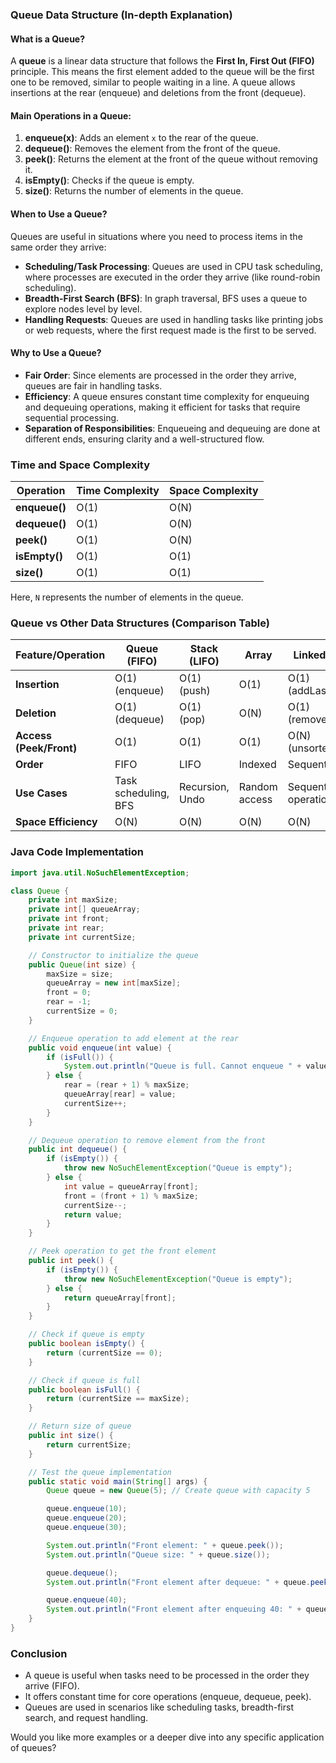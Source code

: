 ### Queue Data Structure (In-depth Explanation)

#### What is a Queue?
A **queue** is a linear data structure that follows the **First In, First Out (FIFO)** principle. This means the first element added to the queue will be the first one to be removed, similar to people waiting in a line. A queue allows insertions at the rear (enqueue) and deletions from the front (dequeue).

#### Main Operations in a Queue:
1. **enqueue(x)**: Adds an element `x` to the rear of the queue.
2. **dequeue()**: Removes the element from the front of the queue.
3. **peek()**: Returns the element at the front of the queue without removing it.
4. **isEmpty()**: Checks if the queue is empty.
5. **size()**: Returns the number of elements in the queue.

#### When to Use a Queue?
Queues are useful in situations where you need to process items in the same order they arrive:
- **Scheduling/Task Processing**: Queues are used in CPU task scheduling, where processes are executed in the order they arrive (like round-robin scheduling).
- **Breadth-First Search (BFS)**: In graph traversal, BFS uses a queue to explore nodes level by level.
- **Handling Requests**: Queues are used in handling tasks like printing jobs or web requests, where the first request made is the first to be served.

#### Why to Use a Queue?
- **Fair Order**: Since elements are processed in the order they arrive, queues are fair in handling tasks.
- **Efficiency**: A queue ensures constant time complexity for enqueuing and dequeuing operations, making it efficient for tasks that require sequential processing.
- **Separation of Responsibilities**: Enqueueing and dequeuing are done at different ends, ensuring clarity and a well-structured flow.

### Time and Space Complexity
| Operation    | Time Complexity | Space Complexity |
|--------------|-----------------|------------------|
| **enqueue()**| O(1)            | O(N)             |
| **dequeue()**| O(1)            | O(N)             |
| **peek()**   | O(1)            | O(N)             |
| **isEmpty()**| O(1)            | O(1)             |
| **size()**   | O(1)            | O(1)             |

Here, `N` represents the number of elements in the queue.

### Queue vs Other Data Structures (Comparison Table)

| Feature/Operation        | Queue (FIFO)    | Stack (LIFO)   | Array   | Linked List    |
|--------------------------|-----------------|----------------|---------|----------------|
| **Insertion**             | O(1) (enqueue)  | O(1) (push)    | O(1)    | O(1) (addLast) |
| **Deletion**              | O(1) (dequeue)  | O(1) (pop)     | O(N)    | O(1) (removeFirst) |
| **Access (Peek/Front)**   | O(1)            | O(1)           | O(1)    | O(N) (unsorted)|
| **Order**                 | FIFO            | LIFO           | Indexed| Sequential     |
| **Use Cases**             | Task scheduling, BFS | Recursion, Undo| Random access | Sequential operations|
| **Space Efficiency**      | O(N)            | O(N)           | O(N)    | O(N)           |

### Java Code Implementation

```java
import java.util.NoSuchElementException;

class Queue {
    private int maxSize;
    private int[] queueArray;
    private int front;
    private int rear;
    private int currentSize;

    // Constructor to initialize the queue
    public Queue(int size) {
        maxSize = size;
        queueArray = new int[maxSize];
        front = 0;
        rear = -1;
        currentSize = 0;
    }

    // Enqueue operation to add element at the rear
    public void enqueue(int value) {
        if (isFull()) {
            System.out.println("Queue is full. Cannot enqueue " + value);
        } else {
            rear = (rear + 1) % maxSize;
            queueArray[rear] = value;
            currentSize++;
        }
    }

    // Dequeue operation to remove element from the front
    public int dequeue() {
        if (isEmpty()) {
            throw new NoSuchElementException("Queue is empty");
        } else {
            int value = queueArray[front];
            front = (front + 1) % maxSize;
            currentSize--;
            return value;
        }
    }

    // Peek operation to get the front element
    public int peek() {
        if (isEmpty()) {
            throw new NoSuchElementException("Queue is empty");
        } else {
            return queueArray[front];
        }
    }

    // Check if queue is empty
    public boolean isEmpty() {
        return (currentSize == 0);
    }

    // Check if queue is full
    public boolean isFull() {
        return (currentSize == maxSize);
    }

    // Return size of queue
    public int size() {
        return currentSize;
    }

    // Test the queue implementation
    public static void main(String[] args) {
        Queue queue = new Queue(5); // Create queue with capacity 5

        queue.enqueue(10);
        queue.enqueue(20);
        queue.enqueue(30);

        System.out.println("Front element: " + queue.peek());
        System.out.println("Queue size: " + queue.size());

        queue.dequeue();
        System.out.println("Front element after dequeue: " + queue.peek());

        queue.enqueue(40);
        System.out.println("Front element after enqueuing 40: " + queue.peek());
    }
}
```

### Conclusion
- A queue is useful when tasks need to be processed in the order they arrive (FIFO).
- It offers constant time for core operations (enqueue, dequeue, peek).
- Queues are used in scenarios like scheduling tasks, breadth-first search, and request handling.

Would you like more examples or a deeper dive into any specific application of queues?